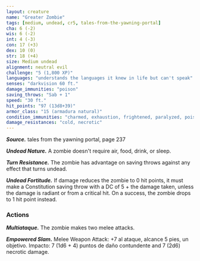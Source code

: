 ```yaml
---
layout: creature
name: "Greater Zombie"
tags: [medium, undead, cr5, tales-from-the-yawning-portal]
cha: 6 (-2)
wis: 6 (-2)
int: 4 (-3)
con: 17 (+3)
dex: 10 (0)
str: 18 (+4)
size: Medium undead
alignment: neutral evil
challenge: "5 (1,800 XP)"
languages: "understands the languages it knew in life but can't speak"
senses: "darkvision 60 ft."
damage_immunities: "poison"
saving_throws: "Sab + 1"
speed: "30 ft."
hit_points: "97 (13d8+39)"
armor_class: "15 (armadura natural)"
condition_immunities: "charmed, exhaustion, frightened, paralyzed, poisoned"
damage_resistances: "cold, necrotic"
---
```


***Source.*** tales from the yawning portal,  page 237

***Undead Nature.*** A zombie doesn't require air, food, drink, or sleep.

***Turn Resistance.*** The zombie has advantage on saving throws against any effect that turns undead.

***Undead Fortitude.*** If damage reduces the zombie to 0 hit points, it must make a Constitution saving throw with a DC of 5 + the damage taken, unless the damage is radiant or from a critical hit. On a success, the zombie drops to 1 hit point instead.

### Actions

***Multiataque.*** The zombie makes two melee attacks.

***Empowered Slam.*** Melee Weapon Attack: +7 al ataque, alcance 5 pies, un objetivo. Impacto: 7 (1d6 + 4) puntos de daño contundente and 7 (2d6) necrotic damage.